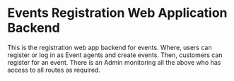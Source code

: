 Events Registration Web Application Backend
============================================

This is the registration web app backend for events. 
Where, users can register or log in as Event agents and create events. Then, customers can register for an event. 
There is an Admin monitoring all the above who has access to all routes as required.


